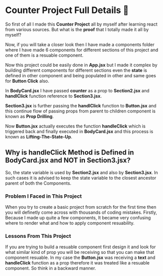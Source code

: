 # Counter Project Full Details 🤯

So first of all I made this **Counter Project** all by myself after learning react from various sources. But what is the **proof** that I totally made it all by myself?

Now, if you will take a closer look then I have made a components folder where I have made 6 components for different sections of this project and one of them is a resuable component.

Now this project could be easily done in **App.jsx** but I made it complex by building different components for different sections even the **state** is defined in other component and being populated in other and same goes for **Button Click** also.

In **BodyCard.jsx** I have passed **counter** as a prop to **Section2.jsx** and **handlClick** function reference to **Section3.jsx**.

**Section3.jsx** is further passing the **handlClick** function to **Button.jsx** and this continue flow of passing props from parent to children component is known as **Prop Drilling**.

Now **Button.jsx** actually executes the function **handleClick** which is triggered back and finally executed in **BodyCard.jsx** and this process is known as **Lifting-The-State-Up**.

## Why is handleClick Method is Defined in BodyCard.jsx and NOT in Section3.jsx?

So, the state variable is used by **Section2.jsx** and also by **Section3.jsx**. In such cases it is advised to keep the state variable to the closest ancestor parent of both the Components.

### Problem I Faced in This Project

When you try to create a basic project from scratch for the first time then you will definetly come across with thousands of coding mistakes. Firstly, Because I made up quite a few components, It became very confusing where to render what and how to apply component resuability.

### Lessons From This Project

If you are trying to build a resuable component first design it and look for what similar kind of prop you will be receiving so that you can make that component resuable. In my case the **Button.jsx** was receiving a **text** and **handleClick** function as a prop therefore it was treated like a resuable component. So think in a backward manner.

